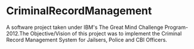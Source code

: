 CriminalRecordManagement
========================

A software project taken under IBM's The Great Mind Challenge Program-2012.The Objective/Vision of this project was to implement the Criminal Record Management System for Jailsers, Police and CBI Officers.
